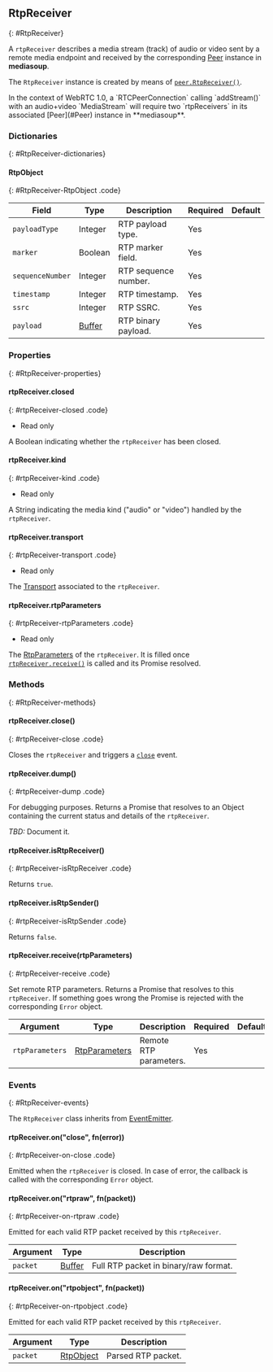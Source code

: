 ## RtpReceiver
{: #RtpReceiver}

A `rtpReceiver` describes a media stream (track) of audio or video sent by a remote media endpoint and received by the corresponding [Peer](#Peer) instance in **mediasoup**.

The `RtpReceiver` instance is created by means of [`peer.RtpReceiver()`](#peer-RtpReceiver).

<div markdown="1" class="note">
In the context of WebRTC 1.0, a `RTCPeerConnection` calling `addStream()` with an audio+video `MediaStream` will require two `rtpReceivers` in its associated [Peer](#Peer) instance in **mediasoup**.
</div>


### Dictionaries
{: #RtpReceiver-dictionaries}

<section markdown="1">

#### RtpObject
{: #RtpReceiver-RtpObject .code}

<div markdown="1" class="table-wrapper L3">

Field                    | Type    | Description   | Required | Default
------------------------ | ------- | ------------- | -------- | ---------
`payloadType`            | Integer | RTP payload type. | Yes  |
`marker`                 | Boolean | RTP marker field. | Yes  |
`sequenceNumber`         | Integer | RTP sequence number. | Yes  |
`timestamp`              | Integer | RTP timestamp. | Yes  |
`ssrc`                   | Integer | RTP SSRC. | Yes  |
`payload`                | [Buffer](https://nodejs.org/api/buffer.html) | RTP binary payload. | Yes  |

</div>

</section>


### Properties
{: #RtpReceiver-properties}

<section markdown="1">

#### rtpReceiver.closed
{: #rtpReceiver-closed .code}

* Read only

A Boolean indicating whether the `rtpReceiver` has been closed.

#### rtpReceiver.kind
{: #rtpReceiver-kind .code}

* Read only

A String indicating the media kind ("audio" or "video") handled by the `rtpReceiver`.

#### rtpReceiver.transport
{: #rtpReceiver-transport .code}

* Read only

The [Transport](#Transport) associated to the `rtpReceiver`.

#### rtpReceiver.rtpParameters
{: #rtpReceiver-rtpParameters .code}

* Read only

The [RtpParameters](#RtpReceiver-RtpParameters) of the `rtpReceiver`. It is filled once [`rtpReceiver.receive()`](#rtpReceiver-receive) is called and its Promise resolved.

</section>


### Methods
{: #RtpReceiver-methods}

<section markdown="1">

#### rtpReceiver.close()
{: #rtpReceiver-close .code}

Closes the `rtpReceiver` and triggers a [`close`](#rtpReceiver-on-close) event.

#### rtpReceiver.dump()
{: #rtpReceiver-dump .code}

For debugging purposes. Returns a Promise that resolves to an Object containing the current status and details of the `rtpReceiver`.

*TBD:* Document it.

#### rtpReceiver.isRtpReceiver()
{: #rtpReceiver-isRtpReceiver .code}

Returns `true`.

#### rtpReceiver.isRtpSender()
{: #rtpReceiver-isRtpSender .code}

Returns `false`.

#### rtpReceiver.receive(rtpParameters)
{: #rtpReceiver-receive .code}

Set remote RTP parameters. Returns a Promise that resolves to this `rtpReceiver`. If something goes wrong the Promise is rejected with the corresponding `Error` object.

<div markdown="1" class="table-wrapper L3">

Argument   | Type    | Description | Required | Default 
---------- | ------- | ----------- | -------- | ----------
`rtpParameters` | [RtpParameters](#RTP-RtpParameters) | Remote RTP parameters. | Yes |

</div>

</section>


### Events
{: #RtpReceiver-events}

The `RtpReceiver` class inherits from [EventEmitter](https://nodejs.org/api/events.html#events_class_eventemitter).

<section markdown="1">

#### rtpReceiver.on("close", fn(error))
{: #rtpReceiver-on-close .code}

Emitted when the `rtpReceiver` is closed. In case of error, the callback is called with the corresponding `Error` object.

#### rtpReceiver.on("rtpraw", fn(packet))
{: #rtpReceiver-on-rtpraw .code}

Emitted for each valid RTP packet received by this `rtpReceiver`.

<div markdown="1" class="table-wrapper L3">

Argument | Type    | Description   
-------- | ------- | ----------------
`packet` | [Buffer](https://nodejs.org/api/buffer.html) | Full RTP packet in binary/raw format.

</div>

#### rtpReceiver.on("rtpobject", fn(packet))
{: #rtpReceiver-on-rtpobject .code}

Emitted for each valid RTP packet received by this `rtpReceiver`.

<div markdown="1" class="table-wrapper L3">

Argument | Type    | Description   
-------- | ------- | ----------------
`packet` | [RtpObject](#RtpReceiver-RtpObject) | Parsed RTP packet.

</div>

</section>
